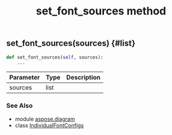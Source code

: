 ﻿---
title: set_font_sources method
second_title: Aspose.Diagram for Python via .NET API References
description: 
type: docs
weight: 50
url: /python-net/aspose.diagram/individualfontconfigs/set_font_sources/
is_root: false
---

## set_font_sources(sources) {#list}



```python
def set_font_sources(self, sources):
    ...
```


| Parameter | Type | Description |
| :- | :- | :- |
| sources | list |  |



### See Also
* module [aspose.diagram](../../)
* class [IndividualFontConfigs](/diagram/python-net/aspose.diagram/individualfontconfigs)
